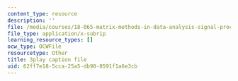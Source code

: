 ```yaml
---
content_type: resource
description: ''
file: /media/courses/18-065-matrix-methods-in-data-analysis-signal-processing-and-machine-learning-spring-2018/62ff7e185cca25a5db900591f1a6e3cb_z3SmljnD_nQ.srt
file_type: application/x-subrip
learning_resource_types: []
ocw_type: OCWFile
resourcetype: Other
title: 3play caption file
uid: 62ff7e18-5cca-25a5-db90-0591f1a6e3cb
---
```


